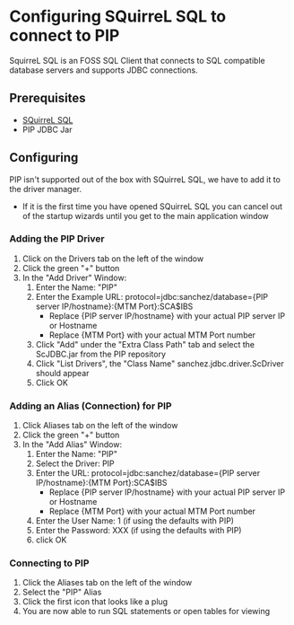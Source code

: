 # Configuring SQuirreL SQL to connect to PIP
SquirreL SQL is an FOSS SQL Client that connects to SQL compatible database servers and supports JDBC connections.

## Prerequisites
 * [SQuirreL SQL](http://www.squirrelsql.org/)
 * PIP JDBC Jar

## Configuring
PIP isn't supported out of the box with SQuirreL SQL, we have to add it to the driver manager.

 * If it is the first time you have opened SQuirreL SQL you can cancel out of the startup wizards until you get to the main application window

### Adding the PIP Driver

 1. Click on the Drivers tab on the left of the window
 2. Click the green "+" button
 3. In the "Add Driver" Window:
    1. Enter the Name: "PIP"
    2. Enter the Example URL: protocol=jdbc:sanchez/database={PIP server IP/hostname}:{MTM Port}:SCA$IBS
       * Replace {PIP server IP/hostname} with your actual PIP server IP or Hostname
       * Replace {MTM Port} with your actual MTM Port number
 	3. Click "Add" under the "Extra Class Path" tab and select the ScJDBC.jar from the PIP repository
 	4. Click "List Drivers", the "Class Name" sanchez.jdbc.driver.ScDriver should appear
 	5. Click OK

### Adding an Alias (Connection) for PIP

 1. Click Aliases tab on the left of the window
 2. Click the green "+" button
 3. In the "Add Alias" Window:
    1. Enter the Name: "PIP"
    2. Select the Driver: PIP
    3. Enter the URL: protocol=jdbc:sanchez/database={PIP server IP/hostname}:{MTM Port}:SCA$IBS
       * Replace {PIP server IP/hostname} with your actual PIP server IP or Hostname
       * Replace {MTM Port} with your actual MTM Port number
    4. Enter the User Name: 1 (if using the defaults with PIP)
    5. Enter the Password: XXX (if using the defaults with PIP)
    6. click OK

### Connecting to PIP

 1. Click the Aliases tab on the left of the window
 2. Select the "PIP" Alias
 3. Click the first icon that looks like a plug
 4. You are now able to run SQL statements or open tables for viewing
 